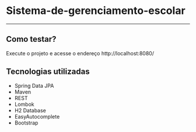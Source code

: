 # Sistema-de-gerenciamento-escolar

---

## Como testar?
Execute o projeto e acesse o endereço http://localhost:8080/ 

## Tecnologias utilizadas
- Spring Data JPA
- Maven
- REST
- Lombok
- H2 Database
- EasyAutocomplete
- Bootstrap
